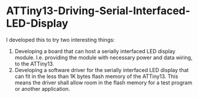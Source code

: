 # ATTiny13-Driving-Serial-Interfaced-LED-Display

I developed this to try two interesting things:

1. Developing a board that can host a serially interfaced LED display module. I.e. providing the module with necessary power and data wiring, to the ATTiny13.
2. Developing a software driver for the serially interfaced LED display that can fit in the less than 1K bytes flash memory of the ATTiny13. This means the driver shall allow room in the flash memory for a test program or another application.
